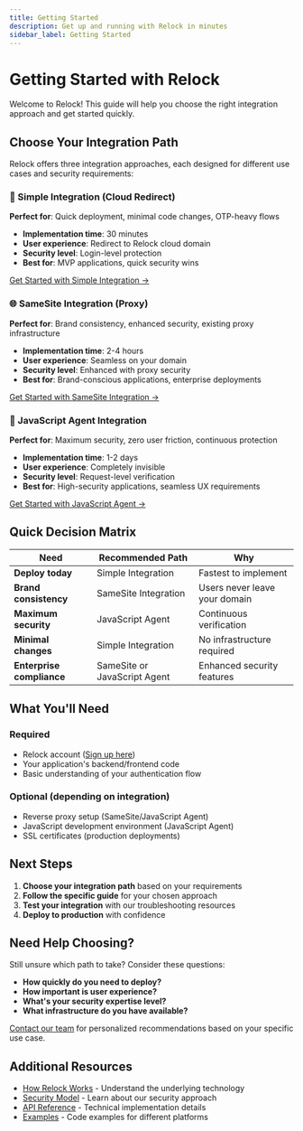```yaml
---
title: Getting Started
description: Get up and running with Relock in minutes
sidebar_label: Getting Started
---
```


# Getting Started with Relock

Welcome to Relock! This guide will help you choose the right integration approach and get started quickly.

## Choose Your Integration Path

Relock offers three integration approaches, each designed for different use cases and security requirements:

### 🚀 Simple Integration (Cloud Redirect)
**Perfect for**: Quick deployment, minimal code changes, OTP-heavy flows

- **Implementation time**: 30 minutes
- **User experience**: Redirect to Relock cloud domain
- **Security level**: Login-level protection
- **Best for**: MVP applications, quick security wins

[Get Started with Simple Integration →](./simple-integration)

### 🌐 SameSite Integration (Proxy)
**Perfect for**: Brand consistency, enhanced security, existing proxy infrastructure

- **Implementation time**: 2-4 hours
- **User experience**: Seamless on your domain
- **Security level**: Enhanced with proxy security
- **Best for**: Brand-conscious applications, enterprise deployments

[Get Started with SameSite Integration →](./samesite-integration)

### 🔧 JavaScript Agent Integration
**Perfect for**: Maximum security, zero user friction, continuous protection

- **Implementation time**: 1-2 days
- **User experience**: Completely invisible
- **Security level**: Request-level verification
- **Best for**: High-security applications, seamless UX requirements

[Get Started with JavaScript Agent →](./js-agent-integration)

## Quick Decision Matrix

| Need | Recommended Path | Why |
|------|------------------|-----|
| **Deploy today** | Simple Integration | Fastest to implement |
| **Brand consistency** | SameSite Integration | Users never leave your domain |
| **Maximum security** | JavaScript Agent | Continuous verification |
| **Minimal changes** | Simple Integration | No infrastructure required |
| **Enterprise compliance** | SameSite or JavaScript Agent | Enhanced security features |

## What You'll Need

### Required
- Relock account ([Sign up here](https://relock.host))
- Your application's backend/frontend code
- Basic understanding of your authentication flow

### Optional (depending on integration)
- Reverse proxy setup (SameSite/JavaScript Agent)
- JavaScript development environment (JavaScript Agent)
- SSL certificates (production deployments)

## Next Steps

1. **Choose your integration path** based on your requirements
2. **Follow the specific guide** for your chosen approach
3. **Test your integration** with our troubleshooting resources
4. **Deploy to production** with confidence

## Need Help Choosing?

Still unsure which path to take? Consider these questions:

- **How quickly do you need to deploy?**
- **How important is user experience?**
- **What's your security expertise level?**
- **What infrastructure do you have available?**

[Contact our team](mailto:hi@relock.security?subject=Integration%20Guidance) for personalized recommendations based on your specific use case.

## Additional Resources

- [How Relock Works](../concepts/how-it-works.md) - Understand the underlying technology
- [Security Model](../concepts/security-model.md) - Learn about our security approach
- [API Reference](../api/overview.md) - Technical implementation details
- [Examples](../examples/) - Code examples for different platforms
